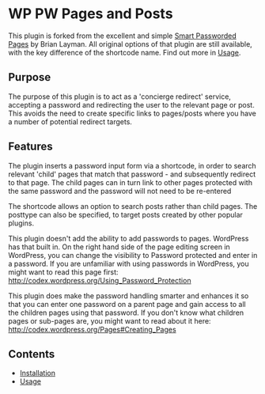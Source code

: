 # WP PW Pages and Posts

This plugin is forked from the excellent and simple [Smart Passworded Pages](https://wordpress.org/plugins/smart-passworded-pages/) by Brian Layman.  All original options of that plugin are still available, with the key difference of the shortcode name.  Find out more in [Usage](usage).

## Purpose
The purpose of this plugin is to act as a 'concierge redirect' service, accepting a password and redirecting the user to the relevant page or post.  This avoids the need to create specific links to pages/posts where you have a number of potential redirect targets.

## Features

The plugin inserts a password input form via a shortcode, in order to search relevant 'child' pages that match that password - and subsequently redirect to that page.  The child pages can in turn link to other pages protected with the same password and the password will not need to be re-entered

The shortcode allows an option to search posts rather than child pages.  The posttype can also be specified, to target posts created by other popular plugins. 

This plugin doesn't add the ability to add passwords to pages.  WordPress has that built in.  On the right hand side of the page editing screen in WordPress, you can change the visibility to Password protected and enter in a password. If you are unfamiliar with using passwords in WordPress, you might want to read this page first:  http://codex.wordpress.org/Using_Password_Protection

This plugin does make the password handling smarter and enhances it so that you can enter one password on a parent page and gain access to all the children pages using that password.  If you don't know what children pages or sub-pages are, you might want to read about it here:  http://codex.wordpress.org/Pages#Creating_Pages


## Contents

- [Installation](installation)
- [Usage](usage)
